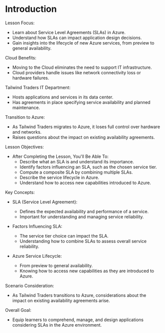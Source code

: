 # Introduction

Lesson Focus:
- Learn about Service Level Agreements (SLAs) in Azure.
- Understand how SLAs can impact application design decisions.
- Gain insights into the lifecycle of new Azure services, from preview to general availability.

Cloud Benefits:
- Moving to the Cloud eliminates the need to support IT infrastructure.
- Cloud providers handle issues like network connectivity loss or hardware failures.

Tailwind Traders IT Department:
- Hosts applications and services in its data center.
- Has agreements in place specifying service availability and planned maintenance.

Transition to Azure:
- As Tailwind Traders migrates to Azure, it loses full control over hardware and networks.
- Raises questions about the impact on existing availability agreements.

Lesson Objectives:
- After Completing the Lesson, You'll Be Able To:
  - Describe what an SLA is and understand its importance.
  - Identify factors influencing an SLA, such as the chosen service tier.
  - Compute a composite SLA by combining multiple SLAs.
  - Describe the service lifecycle in Azure.
  - Understand how to access new capabilities introduced to Azure.

Key Concepts:
- SLA (Service Level Agreement):
  - Defines the expected availability and performance of a service.
  - Important for understanding and managing service reliability.

- Factors Influencing SLA:
  - The service tier choice can impact the SLA.
  - Understanding how to combine SLAs to assess overall service reliability.

- Azure Service Lifecycle:
  - From preview to general availability.
  - Knowing how to access new capabilities as they are introduced to Azure.

Scenario Consideration:
- As Tailwind Traders transitions to Azure, considerations about the impact on existing availability agreements arise.

Overall Goal:
- Equip learners to comprehend, manage, and design applications considering SLAs in the Azure environment.
